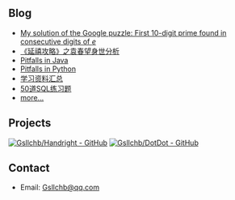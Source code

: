 ## Blog
* [My solution of the Google puzzle: First 10-digit prime found in consecutive digits of *e*](blog/first_10digit_prime_in_e.md)
* [《延禧攻略》之袁春望身世分析](blog/《延禧攻略》之袁春望身世分析.md)
* [Pitfalls in Java](blog/java_pitfalls.md)
* [Pitfalls in Python](blog/python_pitfalls.md)
* [学习资料汇总](blog/学习资料汇总.md)
* [50道SQL练习题](blog/SQL_50question.md)
* [more...](blog/index.md)


## Projects
[![Gsllchb/Handright - GitHub](https://gh-card.dev/repos/Gsllchb/Handright.svg?fullname)](https://github.com/Gsllchb/Handright)
[![Gsllchb/DotDot - GitHub](https://gh-card.dev/repos/Gsllchb/DotDot.svg?fullname)](https://github.com/Gsllchb/DotDot)


## Contact
* Email: [Gsllchb@qq.com](mailto:Gsllchb@qq.com)
